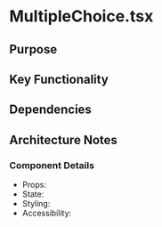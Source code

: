 # MultipleChoice.tsx

## Purpose

## Key Functionality

## Dependencies

## Architecture Notes

### Component Details
- Props: 
- State: 
- Styling: 
- Accessibility: 
